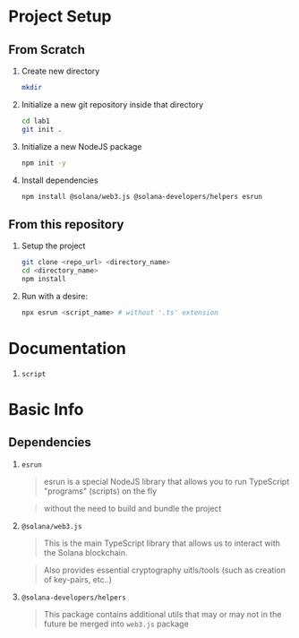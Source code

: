 # Project Setup

## From Scratch
1. Create new directory
    ```sh
    mkdir
    ```
2. Initialize a new git repository inside that directory
    ```sh
    cd lab1
    git init .
    ```
2. Initialize a new NodeJS package
    ```sh
    npm init -y
    ```
3. Install dependencies
    ```sh
    npm install @solana/web3.js @solana-developers/helpers esrun
    ```

## From this repository
1. Setup the project
    ```sh
    git clone <repo_url> <directory_name>
    cd <directory_name>
    npm install
    ```
2. Run with a desire:
    ```sh
    npx esrun <script_name> # without '.ts' extension
    ```


# Documentation
1. `script`



# Basic Info 
## Dependencies
1. `esrun`
    > esrun is a special NodeJS library that allows you to run TypeScript "programs" (scripts) on the fly

    > without the need to build and bundle the project

2. `@solana/web3.js`
    > This is the main TypeScript library that allows us to interact with the Solana blockchain.
    
    > Also provides essential cryptography uitls/tools (such as creation of key-pairs, etc..)

3. `@solana-developers/helpers`
    > This package contains additional utils that may or may not in the future be merged into `web3.js` package